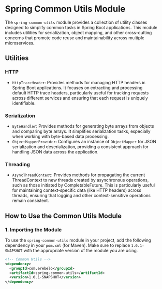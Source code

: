 # Spring Common Utils Module

The `spring-common-utils` module provides a collection of utility classes designed to simplify common tasks in Spring Boot applications. This module includes utilities for serialization, object mapping, and other cross-cutting concerns that promote code reuse and maintainability across multiple microservices.

## Utilities

### HTTP
- `HttpTraceHeader`: Provides methods for managing HTTP headers in Spring Boot applications. It focuses on extracting and processing default HTTP trace headers, particularly useful for tracking requests across different services and ensuring that each request is uniquely identifiable.

### Serialization

- `ByteHandler`: Provides methods for generating byte arrays from objects and comparing byte arrays. It simplifies serialization tasks, especially when working with byte-based data processing.
- `ObjectMapperProvider`: Configures an instance of `ObjectMapper` for JSON serialization and deserialization, providing a consistent approach for handling JSON data across the application.

### Threading

- `AsyncThreadContext`: Provides methods for propagating the current ThreadContext to new threads created by asynchronous operations, such as those initiated by CompletableFuture. This is particularly useful for maintaining context-specific data (like HTTP headers) across threads, ensuring that logging and other context-sensitive operations remain consistent.

## How to Use the Common Utils Module

### 1. Importing the Module
To use the `spring-common-utils` module in your project, add the following dependency in your `pom.xml` (for Maven). Make sure to replace `1.0.1-SNAPSHOT` with the appropriate version of the module you are using.

```xml
<!-- Common Utils -->
<dependency>
  <groupId>com.erebelo</groupId>
  <artifactId>spring-common-utils</artifactId>
  <version>1.0.1-SNAPSHOT</version>
</dependency>
```